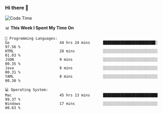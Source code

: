 ### Hi there 👋

<!--
**CrazyCollin/crazycollin** is a ✨ _special_ ✨ repository because its `README.md` (this file) appears on your GitHub profile.

Here are some ideas to get you started:

- 🔭 I’m currently working on ...
- 🌱 I’m currently learning ...
- 👯 I’m looking to collaborate on ...
- 🤔 I’m looking for help with ...
- 💬 Ask me about ...
- 📫 How to reach me: ...
- 😄 Pronouns: ...
- ⚡ Fun fact: ...
-->

<!--START_SECTION:waka-->
![Code Time](http://img.shields.io/badge/Code%20Time-1%2C758%20hrs%2025%20mins-blue)

📊 **This Week I Spent My Time On** 

```text
💬 Programming Languages: 
Go                       44 hrs 24 mins      ████████████████████████░   97.56 % 
HTML                     28 mins             ░░░░░░░░░░░░░░░░░░░░░░░░░   01.03 % 
JSON                     9 mins              ░░░░░░░░░░░░░░░░░░░░░░░░░   00.35 % 
Java                     8 mins              ░░░░░░░░░░░░░░░░░░░░░░░░░   00.31 % 
YAML                     8 mins              ░░░░░░░░░░░░░░░░░░░░░░░░░   00.30 % 

💻 Operating System: 
Mac                      45 hrs 13 mins      █████████████████████████   99.37 % 
Windows                  17 mins             ░░░░░░░░░░░░░░░░░░░░░░░░░   00.63 % 
```


<!--END_SECTION:waka-->
